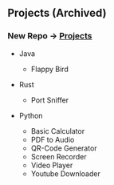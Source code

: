 ## Projects (Archived)

### New Repo -> [Projects](https://github.com/aa-ryan/Projects)

* Java 
	- Flappy Bird

* Rust
	- Port Sniffer

* Python
	- Basic Calculator
	- PDF to Audio
	- QR-Code Generator
	- Screen Recorder
	- Video Player
	- Youtube Downloader


